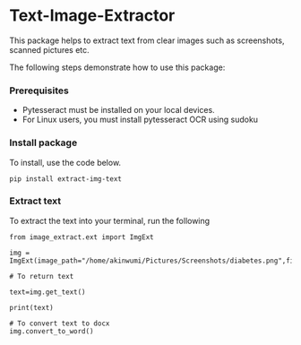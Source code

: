 
# Text-Image-Extractor

This package helps to extract text from clear images such as screenshots, scanned pictures etc.

The following steps demonstrate how to use this package:

### Prerequisites

* Pytesseract must be installed on your local devices.
* For Linux users, you must install pytesseract OCR using sudoku

### Install package

To install, use the code below.

```
pip install extract-img-text

```
### Extract text 
To extract the text into your terminal, run the following

```
from image_extract.ext import ImgExt

img = ImgExt(image_path="/home/akinwumi/Pictures/Screenshots/diabetes.png",file_name="test")

# To return text

text=img.get_text()

print(text)

# To convert text to docx
img.convert_to_word()

```
